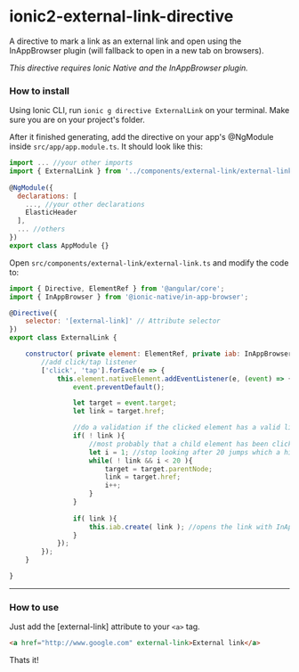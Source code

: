 # ionic2-external-link-directive

A directive to mark a link as an external link and open using the InAppBrowser plugin (will fallback to open in a new tab on browsers).

*This directive requires Ionic Native and the InAppBrowser plugin.*


### How to install
Using Ionic CLI, run `ionic g directive ExternalLink` on your terminal. Make sure you are on your project's folder.

After it finished generating, add the directive on your app's @NgModule inside `src/app/app.module.ts`. It should look like this:
```javascript
import ... //your other imports
import { ExternalLink } from '../components/external-link/external-link';
 
@NgModule({
  declarations: [
    ..., //your other declarations
    ElasticHeader
  ],
  ... //others
})
export class AppModule {}
```

Open `src/components/external-link/external-link.ts` and modify the code to:
```javascript
import { Directive, ElementRef } from '@angular/core';
import { InAppBrowser } from '@ionic-native/in-app-browser';

@Directive({
	selector: '[external-link]' // Attribute selector
})
export class ExternalLink {

	constructor( private element: ElementRef, private iab: InAppBrowser ){
		//add click/tap listener
		['click', 'tap'].forEach(e => {
			this.element.nativeElement.addEventListener(e, (event) => {
				event.preventDefault();

				let target = event.target;
				let link = target.href;

				//do a validation if the clicked element has a valid link
				if( ! link ){
					//most probably that a child element has been clicked, find the parent element with a valid href
					let i = 1; //stop looking after 20 jumps which a high chance that it wont reach
					while( ! link && i < 20 ){
						target = target.parentNode;
						link = target.href;
						i++;
					}
				}
				
				if( link ){
					this.iab.create( link ); //opens the link with InAppBrowser if available, will fall back to window.open if not
				}
			});
		});
	}

}

```

------

### How to use
Just add the [external-link] attribute to your `<a>` tag.
```html
<a href="http://www.google.com" external-link>External link</a>
```


Thats it!
